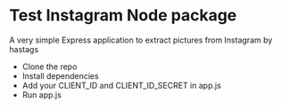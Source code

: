 # Test Instagram Node package

A very simple Express application to extract pictures from Instagram by hastags

* Clone the repo
* Install dependencies
* Add your CLIENT_ID and CLIENT_ID_SECRET in app.js
* Run app.js